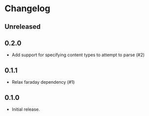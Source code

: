 # Changelog

## Unreleased

## 0.2.0

- Add support for specifying content types to attempt to parse (#2)

## 0.1.1

- Relax faraday dependency (#1)

## 0.1.0

- Initial release.
